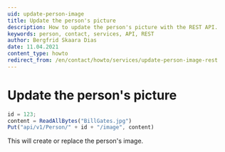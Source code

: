 ```yaml
---
uid: update-person-image
title: Update the person's picture
description: How to update the person's picture with the REST API.
keywords: person, contact, services, API, REST
author: Bergfrid Skaara Dias
date: 11.04.2021
content_type: howto
redirect_from: /en/contact/howto/services/update-person-image-rest
---
```


# Update the person's picture

```javascript
id = 123;
content = ReadAllBytes("BillGates.jpg")
Put("api/v1/Person/" + id + "/image", content)
```

This will create or replace the person's image.

